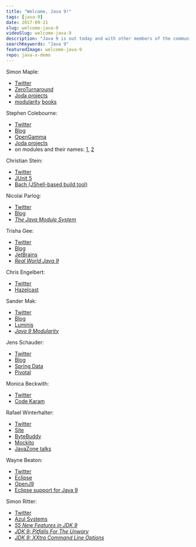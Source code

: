 ```yaml
---
title: "Welcome, Java 9!"
tags: [java-9]
date: 2017-09-21
slug: welcome-java-9
videoSlug: welcome-java-9
description: "Java 9 is out today and with other members of the community I'm throwing a welcome party. Get an all around view on the new Java release with various opinions, tips, and great sources!"
searchKeywords: "Java 9"
featuredImage: welcome-java-9
repo: java-x-demo
---
```


Simon Maple:

* [Twitter](https://twitter.com/sjmaple)
* [ZeroTurnaround](https://zeroturnaround.com/)
* [Joda projects](http://www.joda.org/)
* [modularity](https://www.manning.com/books/the-java-module-system?a_aid=nipa&a_bid=869915cb) [books](https://javamodularity.com/)

Stephen Colebourne:

* [Twitter](https://twitter.com/jodastephen)
* [Blog](http://blog.joda.org/)
* [OpenGamma](http://strata.opengamma.io/)
* [Joda projects](http://www.joda.org/)
* on modules and their names: [1](http://blog.joda.org/2017/04/java-se-9-jpms-module-naming.html), [2](http://blog.joda.org/2017/04/java-se-9-jpms-modules-are-not-artifacts.html)

Christian Stein:

* [Twitter](https://twitter.com/sormuras)
* [JUnit 5](http://junit.org/junit5/)
* [Bach (JShell-based build tool)](https://github.com/sormuras/bach)

Nicolai Parlog:

* [Twitter](https://twitter.com/nipafx)
* [Blog](https://blog.codefx.org)
* [_The Java Module System_](https://www.manning.com/books/the-java-module-system?a_aid=nipa&a_bid=869915cb)

Trisha Gee:

* [Twitter](https://twitter.com/trisha_gee)
* [Blog](https://trishagee.github.io/)
* [JetBrains](https://trishagee.github.io/)
* [_Real World Java 9_](https://www.youtube.com/watch?v=GkP83hvdeMk)

Chris Engelbert:

* [Twitter](https://twitter.com/noctarius2k)
* [Hazelcast](https://hazelcast.com/)

Sander Mak:

* [Twitter](https://twitter.com/Sander_Mak)
* [Blog](http://branchandbound.net/)
* [Luminis](https://www.luminis.eu)
* [_Java 9 Modularity_](https://javamodularity.com/)

Jens Schauder:

* [Twitter](https://twitter.com/jensschauder)
* [Blog](http://blog.schauderhaft.de/)
* [Spring Data](https://projects.spring.io/spring-data-jpa/)
* [Pivotal](https://pivotal.io/)

Monica Beckwith:

* [Twitter](https://twitter.com/mon_beck)
* [Code Karam](http://www.codekaram.com/)

Rafael Winterhalter:

* [Twitter](https://twitter.com/rafaelcodes)
* [Site](http://rafael.codes/)
* [ByteBuddy](http://bytebuddy.net)
* [Mockito](http://mockito.org/)
* [JavaZone talks](https://vimeo.com/javazone)

Wayne Beaton:

* [Twitter](https://twitter.com/waynebeaton)
* [Eclipse](http://eclipse.org/)
* [OpenJ9](https://www.eclipse.org/openj9)
* [Eclipse support for Java 9](http://wiki.eclipse.org/java9)

Simon Ritter:

* [Twitter](https://twitter.com/speakjava)
* [Azul Systems](http://azul.com/)
* [_55 New Features in JDK 9_](https://www.youtube.com/watch?v=CMMzG8I23lY)
* [_JDK 9: Pitfalls For The Unwary_](https://www.azul.com/jdk-9-pitfalls-for-the-unwary/)
* [_JDK 9: XXtra Command Line Options_](https://www.azul.com/jdk-9-xxtra-command-line-options/)
